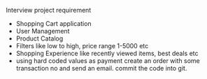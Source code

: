 Interview project requirement

* Shopping Cart application
* User Management
* Product Catalog
* Filters like low to high, price range 1-5000 etc
* Shopping Experience like recently viewed items, best deals etc
* using hard coded values as payment create an order with some transaction no and send an email.
commit the code into git.
